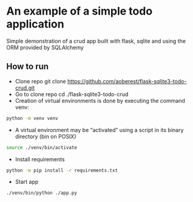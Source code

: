 # An example of a simple todo application
Simple demonstration of a crud app built with flask, sqlite and using the ORM provided by SQLAlchemy

## How to run
* Clone repo git clone https://github.com/aoberest/flask-sqlite3-todo-crud.git
* Go to clone repo cd ./flask-sqlite3-todo-crud
* Creation of virtual environments is done by executing the command venv:
```bash
python -m venv venv
```
* A virtual environment may be “activated” using a script in its binary directory (bin on POSIX)
```bash
source ./venv/bin/activate
```
* Install requirements
```bash
python -m pip install -r requirements.txt
```
* Start app
```
./venv/bin/python ./app.py
```
